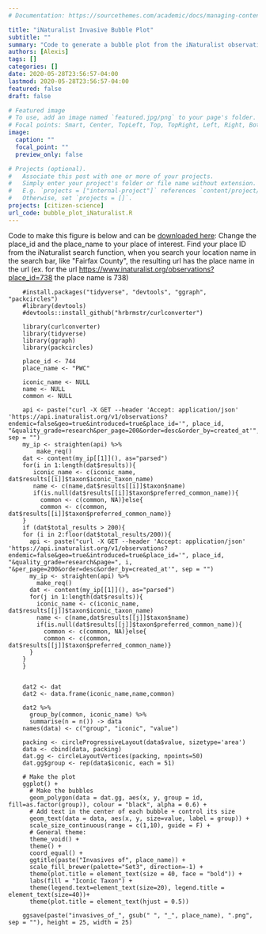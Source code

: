 ```yaml
---
# Documentation: https://sourcethemes.com/academic/docs/managing-content/

title: "iNaturalist Invasive Bubble Plot"
subtitle: ""
summary: "Code to generate a bubble plot from the iNaturalist observations of introduced species in a particular region"
authors: [Alexis]
tags: []
categories: []
date: 2020-05-28T23:56:57-04:00
lastmod: 2020-05-28T23:56:57-04:00
featured: false
draft: false

# Featured image
# To use, add an image named `featured.jpg/png` to your page's folder.
# Focal points: Smart, Center, TopLeft, Top, TopRight, Left, Right, BottomLeft, Bottom, BottomRight.
image:
  caption: ""
  focal_point: ""
  preview_only: false

# Projects (optional).
#   Associate this post with one or more of your projects.
#   Simply enter your project's folder or file name without extension.
#   E.g. `projects = ["internal-project"]` references `content/project/deep-learning/index.md`.
#   Otherwise, set `projects = []`.
projects: [citizen-science]
url_code: bubble_plot_iNaturalist.R
---
```

Code to make this figure is below and can be [downloaded here](bubble_plot_iNaturalist.R):
Change the place_id and the place_name to your place of interest. 
Find your place ID from the iNaturalist search function, when you search your location name in the search bar, like "Fairfax County", the resulting url has the place name in the url (ex. for the url https://www.inaturalist.org/observations?place_id=738 the place name is 738)

		#install.packages("tidyverse", "devtools", "ggraph", "packcircles")
		#library(devtools)
		#devtools::install_github("hrbrmstr/curlconverter")

		library(curlconverter)
		library(tidyverse)
		library(ggraph)
		library(packcircles)

		place_id <- 744
		place_name <- "PWC"

		iconic_name <- NULL
		name <- NULL
		common <- NULL

		api <- paste("curl -X GET --header 'Accept: application/json' 'https://api.inaturalist.org/v1/observations?endemic=false&geo=true&introduced=true&place_id='", place_id, "&quality_grade=research&per_page=200&order=desc&order_by=created_at'", sep = "")
		my_ip <- straighten(api) %>% 
			make_req()
		dat <- content(my_ip[[1]](), as="parsed")
		for(i in 1:length(dat$results)){
		   iconic_name <- c(iconic_name, dat$results[[i]]$taxon$iconic_taxon_name)
		   name <- c(name,dat$results[[i]]$taxon$name)
		   if(is.null(dat$results[[i]]$taxon$preferred_common_name)){
			 common <- c(common, NA)}else{
			 common <- c(common, dat$results[[i]]$taxon$preferred_common_name)}
		}
		if (dat$total_results > 200){
		for (i in 2:floor(dat$total_results/200)){
		  api <- paste("curl -X GET --header 'Accept: application/json' 'https://api.inaturalist.org/v1/observations?endemic=false&geo=true&introduced=true&place_id='", place_id, "&quality_grade=research&page=", i, "&per_page=200&order=desc&order_by=created_at'", sep = "")
		  my_ip <- straighten(api) %>% 
			make_req()
		  dat <- content(my_ip[[1]](), as="parsed")
		  for(j in 1:length(dat$results)){
			iconic_name <- c(iconic_name, dat$results[[j]]$taxon$iconic_taxon_name)
			name <- c(name,dat$results[[j]]$taxon$name)
			if(is.null(dat$results[[j]]$taxon$preferred_common_name)){
			  common <- c(common, NA)}else{
			  common <- c(common, dat$results[[j]]$taxon$preferred_common_name)}
		  }
		}
		}


		dat2 <- dat
		dat2 <- data.frame(iconic_name,name,common)

		dat2 %>% 
		  group_by(common, iconic_name) %>%
		  summarise(n = n()) -> data
		names(data) <- c("group", "iconic", "value")

		packing <- circleProgressiveLayout(data$value, sizetype='area')
		data <- cbind(data, packing)
		dat.gg <- circleLayoutVertices(packing, npoints=50)
		dat.gg$group <- rep(data$iconic, each = 51)

		# Make the plot
		ggplot() + 
		  # Make the bubbles
		  geom_polygon(data = dat.gg, aes(x, y, group = id, fill=as.factor(group)), colour = "black", alpha = 0.6) +
		  # Add text in the center of each bubble + control its size
		  geom_text(data = data, aes(x, y, size=value, label = group)) +
		  scale_size_continuous(range = c(1,10), guide = F) +
		  # General theme:
		  theme_void() + 
		  theme() +
		  coord_equal() + 
		  ggtitle(paste("Invasives of", place_name)) +
		  scale_fill_brewer(palette="Set3", direction=-1) + 
		  theme(plot.title = element_text(size = 40, face = "bold")) + 
		  labs(fill = "Iconic Taxon") + 
		  theme(legend.text=element_text(size=20), legend.title = element_text(size=40))+
		  theme(plot.title = element_text(hjust = 0.5))

		ggsave(paste("invasives_of_", gsub(" ", "_", place_name), ".png", sep = ""), height = 25, width = 25)  
